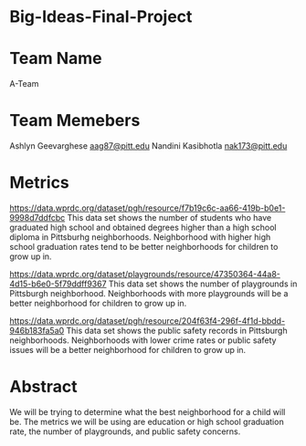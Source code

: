 # Big-Ideas-Final-Project

# Team Name
A-Team

# Team Memebers
Ashlyn Geevarghese aag87@pitt.edu
Nandini Kasibhotla nak173@pitt.edu

# Metrics
https://data.wprdc.org/dataset/pgh/resource/f7b19c6c-aa66-419b-b0e1-9998d7ddfcbc
This data set shows the number of students who have graduated high school and obtained degrees higher than a high school diploma in Pittsburhg neighborhoods. Neighborhood with higher high school graduation rates tend to be better neighborhoods for children to grow up in.

https://data.wprdc.org/dataset/playgrounds/resource/47350364-44a8-4d15-b6e0-5f79ddff9367
This data set shows the number of playgrounds in Pittsburgh neighborhood. Neighborhoods with more playgrounds will be a better neighborhood for children to grow up in. 

https://data.wprdc.org/dataset/pgh/resource/204f63f4-296f-4f1d-bbdd-946b183fa5a0
This data set shows the public safety records in Pittsburgh neighborhoods. Neighborhoods with lower crime rates or public safety issues will be a better neighborhood for children to grow up in. 

# Abstract
We will be trying to determine what the best neighborhood for a child will be. The metrics we will be using are education or high school graduation rate, the number of playgrounds, and public safety concerns.  